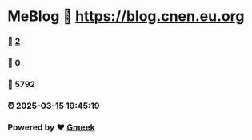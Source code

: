 # MeBlog :link: https://blog.cnen.eu.org 
### :page_facing_up: [2](https://blog.cnen.eu.org/tag.html) 
### :speech_balloon: 0 
### :hibiscus: 5792 
### :alarm_clock: 2025-03-15 19:45:19 
### Powered by :heart: [Gmeek](https://github.com/Meekdai/Gmeek)
